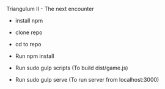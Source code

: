 Triangulum II - The next encounter


* install npm
* clone repo
* cd to repo
* Run npm install

* Run sudo gulp scripts (To build dist/game.js)
* Run sudo gulp serve (To run server from localhost:3000)
